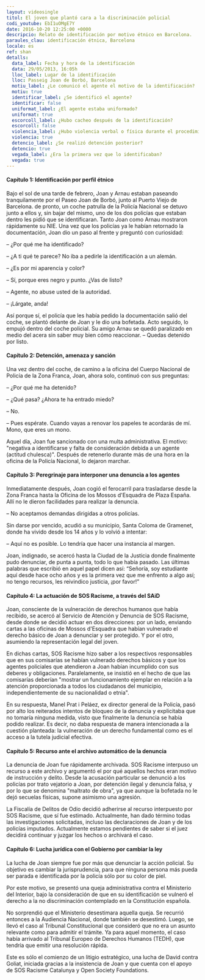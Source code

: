 ```yaml
---
layout: videosingle
titol: El joven que plantó cara a la discriminación policial
codi_youtube: EbI1uOMgE7Y
date: 2016-10-20 12:25:00 +0000
descripcio: Relato de identificación por motivo étnico en Barcelona.
paraules_clau: identificación étnica, Barcelona
locale: es
ref: shan
detalls:
  data_label: Fecha y hora de la identificación
  data: 29/05/2013, 16:05h
  lloc_label: Lugar de la identificación
  lloc: Passeig Joan de Borbó, Barcelona
  motiu_label: ¿Le comunicó el agente el motivo de la identificación?
  motiu: true
  identificar_label: ¿Se identificó el agente?
  identificar: false
  uniformat_label: ¿El agente estaba uniformado?
  uniformat: true
  escorcoll_label: ¿Hubo cacheo después de la identificación?
  escorcoll: false
  violencia_label: ¿Hubo violencia verbal o física durante el procedimiento de identificación y registro?
  violencia: true
  detencio_label: ¿Se realizó detención posterior?
  detencio: true
  vegada_label: ¿Era la primera vez que lo identificaban?
  vegada: true
---
```

#### Capítulo 1: Identificación por perfil étnico

Bajo el sol de una tarde de febrero, Joan y Arnau estaban paseando tranquilamente por el Paseo Joan de Borbó, junto al Puerto Viejo de Barcelona. de pronto, un coche patrulla de la Policía Nacional se detuvo junto a ellos y, sin bajar del mismo, uno de los dos policías que estaban dentro les pidió que se identificaran.
Tanto Joan como Arnau mostraron rápidamente su NIE. Una vez que los policías ya le habían retornado la documentación, Joan dio un paso al frente y preguntó con curiosidad:

– ¿Por qué me ha identificado?

– ¿A ti qué te parece? No iba a pedirle la identificación a un alemán.

– ¿Es por mi aparencia y color?

– Sí, porque eres negro y punto. ¿Vas de listo?

– Agente, no abuse usted de la autoridad.

– ¡Lárgate, anda!

Así porque sí, el policía que les había pedido la documentación salió del coche, se plantó delante de Joan y le dio una bofetada. Acto seguido, lo empujó dentro del coche policial. Su amigo Arnau se quedó paralizado en medio del acera sin saber muy bien cómo reaccionar.
– Quedas detenido por listo.
 
#### Capítulo 2: Detención, amenaza y sanción

Una vez dentro del coche, de camino a la oficina del Cuerpo Nacional de Policía de la Zona Franca, Joan, ahora solo, continuó con sus preguntas:

– ¿Por qué me ha detenido?

– ¿Qué pasa? ¿Ahora te ha entrado miedo?

– No.

– Pues espérate. Cuando vayas a renovar los papeles te acordarás de mí. Mono, que eres un mono.

Aquel día, Joan fue sancionado con una multa administrativa. El motivo: "negativa a identificarse y falta de consideración debida a un agente (actitud chulesca)". Después de retenerlo durante más de una hora en la oficina de la Policía Nacional, lo dejaron marchar.
 
#### Capítulo 3: Peregrinaje para interponer una denuncia a los agentes

Inmediatamente después, Joan cogió el ferocarril para trasladarse desde la Zona Franca hasta la Oficina de los Mossos d'Esquadra de Plaza España. Allí no le dieron facilidades para realizar la denuncia.

– No aceptamos demandas dirigidas a otros policías.

Sin darse por vencido, acudió a su municipio, Santa Coloma de Gramenet, donde ha vivido desde los 14 años y lo volvió a intentar:

– Aquí no es posible.  Lo tendría que hacer una instancia al margen.

Joan, indignado, se acercó hasta la Ciudad de la Justicia donde finalmente pudo denunciar, de punta a punta, todo lo que había pasado. Las últimas palabras que escribió en aquel papel dicen así: “Señoría, soy estudiante aquí desde hace ocho años y es la primera vez que me enfrento a algo así; no tengo recursos, les reivindico justicia, ¡por favor!”
 
#### Capítulo 4: La actuación de SOS Racisme, a través del SAiD

Joan, consciente de la vulneración de derechos humanos que había recibido, se acercó al Servicio de Atención y Denuncia de SOS Racisme, desde donde se decidió actuar en dos direcciones: por un lado, enviando cartas a las oficinas de Mossos d'Esquadra que habían vulnerado el derecho básico de Joan a denunciar y ser protegido. Y por el otro, asumiendo la representación legal del joven.

En dichas cartas, SOS Racisme hizo saber a los respectivos responsables que en sus comisarías se habían vulnerado derechos básicos y que los agentes policiales que atendieron a Joan habían incumplido con sus deberes y obligaciones. Paralelamente, se insistió en el hecho de que las comisarías deberían "mostrar un funcionamiento ejemplar en relación a la atención proporcionada a todos los ciudadanos del municipio, independientemente de su nacionalidad o etnia".

En su respuesta, Manel Prat i Peláez, ex director general de la Policía, pasó por alto los reiterados intentos de bloqueo de la denuncia y explicitaba que no tomaría ninguna medida, visto que finalmente la denuncia se había podido realizar. Es decir, no daba respuesta de manera intencionada a la cuestión planteada: la vulneración de un derecho fundamental como es el acceso a la tutela judicial efectiva.
 
#### Capítulo 5: Recurso ante el archivo automático de la denuncia

La denuncia de Joan fue rápidamente archivada. SOS Racisme interpuso un recurso a este archivo y argumentó el por qué aquellos hechos eran motivo de instrucción y delito. Desde la acusación particular se denunció a los policías por trato vejatorio a Joan, por detención ilegal y denuncia falsa, y por lo que se denomina "maltrato de obra", ya que aunque la bofetada no le dejó secuelas físicas, supone asimismo una agresión.

La Fiscalía de Delitos de Odio decidió adherirse al recurso interpuesto por SOS Racisme, que sí fue estimado. Actualmente, han dado término todas las investigaciones solicitadas, incluso las declaraciones de Joan y de los policías imputados. Actualmente estamos pendientes de saber si el juez decidirá continuar y juzgar los hechos o archivará el caso.

#### Capítulo 6: Lucha jurídica con el Gobierno por cambiar la ley

La lucha de Joan siempre fue por más que denunciar la acción policial. Su objetivo es cambiar la jurisprudencia, para que ninguna persona más pueda ser parada e identificada por la policía sólo por su color de piel.

Por este motivo, se presentó una queja administrativa contra el Ministerio del Interior, bajo la consideración de que en su identificación se vulneró el derecho a la no discriminación contemplado en la Constitución española.

No sorprendió que el Ministerio desestimara aquella queja. Se recurrió entonces a la Audiencia Nacional, donde también se desestimó. Luego, se llevó el caso al Tribunal Constitucional que consideró que no era un asunto relevante como para admitir el trámite. Ya para aquel momento, el caso había arrivado al Tribunal Europeo de Derechos Humanos (TEDH), que tendría que emitir una resolución rápida.

Este es sólo el comienzo de un litigio estratégico, una lucha de David contra Goliat, iniciada gracias a la insistencia de Joan y que cuenta con el apoyo de SOS Racisme Catalunya y Open Society Foundations.
